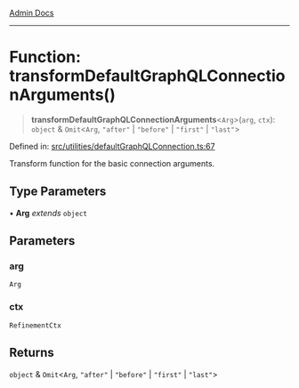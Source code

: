 [Admin Docs](/)

***

# Function: transformDefaultGraphQLConnectionArguments()

> **transformDefaultGraphQLConnectionArguments**\<`Arg`\>(`arg`, `ctx`): `object` & `Omit`\<`Arg`, `"after"` \| `"before"` \| `"first"` \| `"last"`\>

Defined in: [src/utilities/defaultGraphQLConnection.ts:67](https://github.com/PratapRathi/talawa-api/blob/72aae1e3507e4dd8ad32a69696c05d569e0ed095/src/utilities/defaultGraphQLConnection.ts#L67)

Transform function for the basic connection arguments.

## Type Parameters

• **Arg** *extends* `object`

## Parameters

### arg

`Arg`

### ctx

`RefinementCtx`

## Returns

`object` & `Omit`\<`Arg`, `"after"` \| `"before"` \| `"first"` \| `"last"`\>
